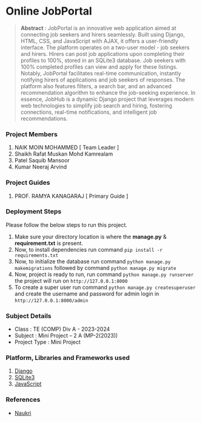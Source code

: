 # Online JobPortal

> **Abstract** : JobPortal is an innovative web application aimed at connecting job seekers and hirers seamlessly. Built using Django, HTML, CSS, and JavaScript with AJAX, it offers a user-friendly interface. The platform operates on a two-user model - job seekers and hirers. Hirers can post job applications upon completing their profiles to 100%, stored in an SQLite3 database. Job seekers with 100% completed profiles can view and apply for these listings. Notably, JobPortal facilitates real-time communication, instantly notifying hirers of applications and job seekers of responses. The platform also features filters, a search bar, and an advanced recommendation algorithm to enhance the job-seeking experience. In essence, JobHub is a dynamic Django project that leverages modern web technologies to simplify job search and hiring, fostering connections, real-time notifications, and intelligent job recommendations.

### Project Members
1. NAIK MOIN MOHAMMED  [ Team Leader ] 
2. Shaikh Rafat Muskan Mohd Kamrealam 
3. Patel Saquib Mansoor 
3. Kumar Neeraj Arvind 

### Project Guides
1. PROF. RAMYA KANAGARAJ   [ Primary Guide ] 

### Deployment Steps
Please follow the below steps to run this project.
1. Make sure your directory location is where the **manage.py** & **requirement.txt** is present.
2. Now, to install dependencies run command `pip install -r requirements.txt`
3. Now, to initialize the database run command `python manage.py makemigrations` followed
by command `python manage.py migrate`
5. Now, project is ready to run, run command `python manage.py runserver` the project will run on `http://127.0.0.1:8000`
6. To create a super user run command `python manage.py createsuperuser` and create the username and password for admin login in `http://127.0.0.1:8000/admin`
      
### Subject Details
- Class : TE (COMP) Div A - 2023-2024
- Subject : Mini Project – 2 A  (MP-2(2023))
- Project Type : Mini Project

### Platform, Libraries and Frameworks used
1. [Django](https://www.djangoproject.com/)
2. [SQLite3](https://www.sqlite.org/index.html)
3. [JavaScript](https://www.javascript.com/)


### References
- [Naukri](https://www.naukri.com/)
